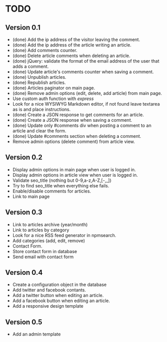 # TODO

## Version 0.1

* (done) Add the ip address of the visitor leaving the comment.
* (done) Add the ip address of the article writing an article.
* (done) Add comments counter.
* (done) Delete article comments when deleting an article.
* (done) jQuery: validate the format of the email address of the user that adds a comment.
* (done) Update article's comments counter when saving a comment.
* (done) Unpublish articles.
* (done) Republish articles.
* (done) Articles paginator on main page.
* (done) Remove admin options (edit, delete, add article) from main page.
* Use custom auth function with *express*
* Look for a nice WYSIWYG Markdown editor, if not found leave textarea as is and place instructions.
* (done) Create a JSON response to get comments for an article.
* (done) Create a JSON response when saving a comment.
* (done) Update only #comments div when posting a comment to an article and clear the form.
* (done) Update #comments section when deleting a comment.
* Remove admin options (delete comment) from article view.

## Version 0.2

* Display admin options in main page when user is logged in.
* Display admin options in article view when user is logged in.
* Validate seo_title (nothing but 0-9,a-z,A-Z,[-,_])
* Try to find seo_title when everything else fails.
* Enable/disable comments for articles.
* Link to main page

## Version 0.3

* Link to articles archive (year/month)
* Link to articles by category
* Look for a nice RSS feed generator in npmsearch.
* Add categories (add, edit, remove)
* Contact Form.
* Store contact form in database
* Send email with contact form

## Version 0.4

* Create a configuration object in the database
* Add twitter and facebook contants.
* Add a twitter button when editing an article.
* Add a facebook button when editing an article.
* Add a responsive design template

## Version 0.5

* Add an admin template